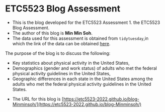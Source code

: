 
# ETC5523 Blog Assessment

* This is the blog developed for the ETC5523 Assessment 1.  the ETC5523 Blog Assessment. 
* The author of this blog is **Min Min Soh**.
* The data used for this assessment is obtained from `tidytuesday`,in which the link of the data can be obtained [here](https://github.com/rfordatascience/tidytuesday/blob/master/data/2018/2018-07-17/week16_exercise.xlsx). 

The purpose of the blog is to discuss the following: 

- Key statistics about physical activity in the United States,
- Demographics (gender and work status) of adults who met the federal physical activity guidelines in the United States,
- Geographic differences in each state in the United States among the adults who met the federal physical activity guidelines in the United States. 


* The URL for this blog is [https://etc5523-2022.github.io/blog-Minminsoh/](https://etc5523-2022.github.io/blog-Minminsoh/)
